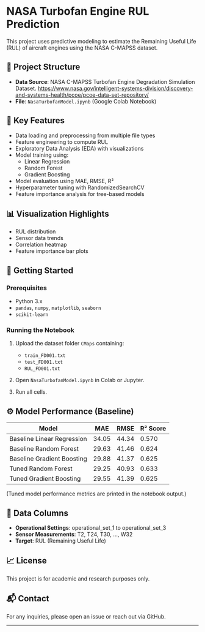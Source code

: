 
# NASA Turbofan Engine RUL Prediction

This project uses predictive modeling to estimate the Remaining Useful Life (RUL) of aircraft engines using the NASA C-MAPSS dataset.

## 📂 Project Structure

- **Data Source**: NASA C-MAPSS Turbofan Engine Degradation Simulation Dataset. https://www.nasa.gov/intelligent-systems-division/discovery-and-systems-health/pcoe/pcoe-data-set-repository/
- **File**: `NasaTurbofanModel.ipynb` (Google Colab Notebook)

## 📌 Key Features

- Data loading and preprocessing from multiple file types
- Feature engineering to compute RUL
- Exploratory Data Analysis (EDA) with visualizations
- Model training using:
  - Linear Regression
  - Random Forest
  - Gradient Boosting
- Model evaluation using MAE, RMSE, R²
- Hyperparameter tuning with RandomizedSearchCV
- Feature importance analysis for tree-based models

## 📊 Visualization Highlights

- RUL distribution
- Sensor data trends
- Correlation heatmap
- Feature importance bar plots

## 🚀 Getting Started

### Prerequisites

- Python 3.x
- `pandas`, `numpy`, `matplotlib`, `seaborn`
- `scikit-learn`

### Running the Notebook

1. Upload the dataset folder `CMaps` containing:
   - `train_FD001.txt`
   - `test_FD001.txt`
   - `RUL_FD001.txt`

2. Open `NasaTurbofanModel.ipynb` in Colab or Jupyter.

3. Run all cells.

## ⚙️ Model Performance (Baseline)

| Model                    | MAE   | RMSE  | R² Score |
|--------------------------|-------|--------|----------|
| Baseline Linear Regression | 34.05 | 44.34 | 0.570    |
| Baseline Random Forest     | 29.63 | 41.46 | 0.624    |
| Baseline Gradient Boosting | 29.88 | 41.37 | 0.625    |
| Tuned Random Forest        | 29.25 | 40.93 | 0.633    |
| Tuned Gradient Boosting    | 29.55 | 41.39 | 0.625    |

(Tuned model performance metrics are printed in the notebook output.)

## 📁 Data Columns

- **Operational Settings**: operational_set_1 to operational_set_3
- **Sensor Measurements**: T2, T24, T30, ..., W32
- **Target**: RUL (Remaining Useful Life)

## 📈 License

This project is for academic and research purposes only.

## 📬 Contact

For any inquiries, please open an issue or reach out via GitHub.

---


